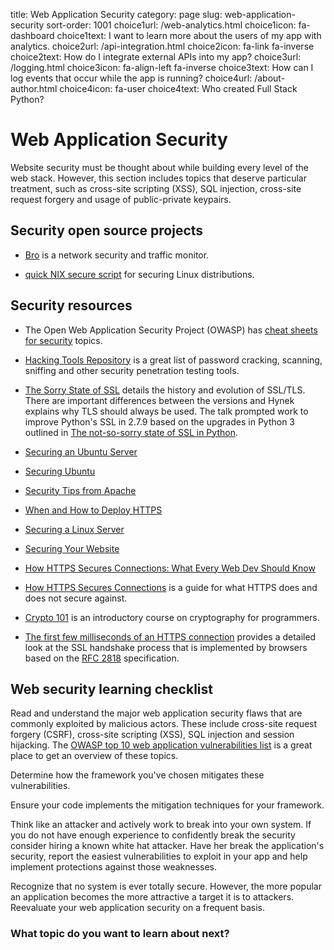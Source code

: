 title: Web Application Security
category: page
slug: web-application-security
sort-order: 1001
choice1url: /web-analytics.html
choice1icon: fa-dashboard
choice1text: I want to learn more about the users of my app with analytics.
choice2url: /api-integration.html
choice2icon: fa-link fa-inverse
choice2text: How do I integrate external APIs into my app?
choice3url: /logging.html
choice3icon: fa-align-left fa-inverse
choice3text: How can I log events that occur while the app is running?
choice4url: /about-author.html
choice4icon: fa-user
choice4text: Who created Full Stack Python?


# Web Application Security
Website security must be thought about while building every level of the web 
stack. However, this section includes topics that deserve particular
treatment, such as cross-site scripting (XSS), SQL injection, cross-site 
request forgery and usage of public-private keypairs.


## Security open source projects
* [Bro](http://www.bro.org/) is a network security and traffic monitor.

* [quick NIX secure script](https://github.com/marshyski/quick-secure) for
securing Linux distributions.


## Security resources
* The Open Web Application Security Project (OWASP) has 
  [cheat sheets for security](https://www.owasp.org/index.php/Cheat_Sheets) 
  topics.

* [Hacking Tools Repository](http://gexos.github.io/Hacking-Tools-Repository/)
  is a great list of password cracking, scanning, sniffing and other security
  penetration testing tools.

* [The Sorry State of SSL](https://hynek.me/talks/tls/) details the 
  history and evolution of SSL/TLS. There are important differences between
  the versions and Hynek explains why TLS should always be used. The
  talk prompted work to improve Python's SSL in 2.7.9 based on the upgrades
  in Python 3 outlined in 
  [The not-so-sorry state of SSL in Python](https://developer.rackspace.com/blog/the-not-so-sorry-state-of-ssl-in-python/).

* [Securing an Ubuntu Server](http://www.andrewault.net/2010/05/17/securing-an-ubuntu-server/)

* [Securing Ubuntu](http://joshrendek.com/2013/01/securing-ubuntu/)

* [Security Tips from Apache](http://httpd.apache.org/docs/current/misc/security_tips.html)

* [When and How to Deploy HTTPS](http://erik.io/blog/2013/06/08/a-basic-guide-to-when-and-how-to-deploy-https/)

* [Securing a Linux Server](http://spenserj.com/blog/2013/07/15/securing-a-linux-server/)

* [Securing Your Website](http://arstechnica.com/security/2013/02/securing-your-website-a-tough-job-but-someones-got-to-do-it/)

* [How HTTPS Secures Connections: What Every Web Dev Should Know](http://blog.hartleybrody.com/https-certificates/)

* [How HTTPS Secures Connections](http://blog.hartleybrody.com/https-certificates/)
  is a guide for what HTTPS does and does not secure against.

* [Crypto 101](https://www.crypto101.io/) is an introductory course on
  cryptography for programmers.

* [The first few milliseconds of an HTTPS connection](http://www.moserware.com/2009/06/first-few-milliseconds-of-https.html)
  provides a detailed look at the SSL handshake process that is implemented
  by browsers based on the [RFC 2818](http://tools.ietf.org/html/rfc2818)
  specification.


## Web security learning checklist
<i class="fa fa-check-square-o"></i>
Read and understand the major web application security flaws that are
commonly exploited by malicious actors. These include cross-site request 
forgery (CSRF), cross-site scripting (XSS), SQL injection and session 
hijacking. The 
[OWASP top 10 web application vulnerabilities list](https://www.owasp.org/index.php/Top_10_2013-Top_10) 
is a great place to get an overview of these topics.

<i class="fa fa-check-square-o"></i>
Determine how the framework you've chosen mitigates these vulnerabilities.

<i class="fa fa-check-square-o"></i>
Ensure your code implements the mitigation techniques for your framework. 

<i class="fa fa-check-square-o"></i>
Think like an attacker and actively work to break into your own system. If
you do not have enough experience to confidently break the security consider
hiring a known white hat attacker. Have her break the application's security,
report the easiest vulnerabilities to exploit in your app and help implement
protections against those weaknesses.

<i class="fa fa-check-square-o"></i>
Recognize that no system is ever totally secure. However, the more popular
an application becomes the more attractive a target it is to attackers.
Reevaluate your web application security on a frequent basis.


### What topic do you want to learn about next?
